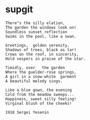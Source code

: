 # supgit

    There"s the silly elation,
    The garden the windows look on!
    Soundless sunset reflection
    Swims in the pool, like a swan.
     
    Greetings,  golden serenity,
    Shadows of trees, black as tar!
    Crows on the roof, in sincerity,
    Hold vespers in praise of the star.
     
    Timidly, over   the garden
    Where the guelder-rose springs,
    A girl in a snow-white  garment
    A beautiful melody sings.
     
    Like a blue gown, the evening
    Cold from the meadow sweeps...
    Happiness, sweet silly feeling!
    Virginal blush of the cheeks!
     
    1918 Sergei Yesenin
